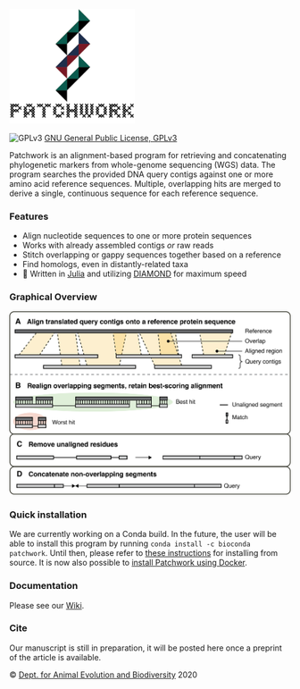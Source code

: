 <img src="https://github.com/fethalen/Patchwork/blob/main/patchwork_logo_500px.png" alt="Patchwork logo" width="225"/>

![GPLv3](http://www.gnu.org/graphics/gplv3-88x31.png)
[GNU General Public License, GPLv3](http://www.gnu.org/copyleft/gpl.html)

Patchwork is an alignment-based program for retrieving and concatenating
phylogenetic markers from whole-genome sequencing (WGS) data. The program
searches the provided DNA query contigs against one or more amino acid reference
sequences. Multiple, overlapping hits are merged to derive a single, continuous
sequence for each reference sequence.

### Features

* Align nucleotide sequences to one or more protein sequences
* Works with already assembled contigs _or_ raw reads
* Stitch overlapping or gappy sequences together based on a reference
* Find homologs, even in distantly-related taxa
* 🐇 Written in [Julia](https://julialang.org/) and utilizing
  [DIAMOND](https://github.com/bbuchfink/diamond) for maximum speed

### Graphical Overview

![Graphical Overview](https://github.com/fethalen/patchwork/blob/main/overview.png?raw=true)

### Quick installation

We are currently working on a Conda build. In the future,
the user will be able to install this program by running `conda
install -c bioconda patchwork`. Until then, please refer to
[these instructions](https://github.com/fethalen/Patchwork/wiki/4.-Installation)
for installing from source. It is now also possible to [install
Patchwork using Docker](https://github.com/fethalen/Patchwork/wiki/4.-Installation#installing-patchwork-with-docker).

### Documentation

Please see our [Wiki](https://github.com/fethalen/Patchwork/wiki).

### Cite

Our manuscript is still in preparation, it will be posted here once a preprint
of the article is available.

© [Dept. for Animal Evolution and Biodiversity](https://www.uni-goettingen.de/en/80149.html) 2020
